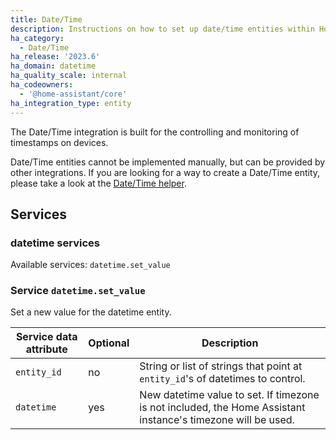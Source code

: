 ```yaml
---
title: Date/Time
description: Instructions on how to set up date/time entities within Home Assistant.
ha_category:
  - Date/Time
ha_release: '2023.6'
ha_domain: datetime
ha_quality_scale: internal
ha_codeowners:
  - '@home-assistant/core'
ha_integration_type: entity
---
```


The Date/Time integration is built for the controlling and monitoring of timestamps on devices.

Date/Time entities cannot be implemented manually, but can be provided by other integrations. If you are looking for a way to create a Date/Time entity, please take a look at the [Date/Time helper](/integrations/input_datetime).

## Services

### datetime services

Available services: `datetime.set_value`

### Service `datetime.set_value`

Set a new value for the datetime entity.

| Service data attribute | Optional | Description |
| ---------------------- | -------- | ----------- |
| `entity_id` | no | String or list of strings that point at `entity_id`'s of datetimes to control.
| `datetime` | yes | New datetime value to set. If timezone is not included, the Home Assistant instance's timezone will be used.

